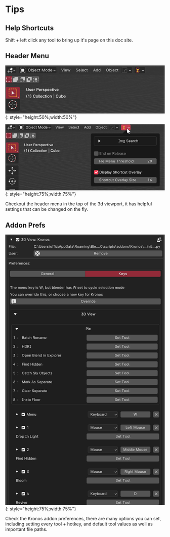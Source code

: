<h1> Tips </h1>

## Help Shortcuts

Shift + left click any tool to bring up it's page on this doc site.

## Header Menu

![Alt Text](images/header_shut.png){: style="height:50%;width:50%"}

![Alt Text](images/header_open.png){: style="height:75%;width:75%"}

Checkout the header menu in the top of the 3d viewport, it has helpful settings that can be changed on the fly.

## Addon Prefs

![Alt Text](images/prefs.png){: style="height:75%;width:75%"}

Check the Kronos addon preferences, there are many options you can set, including setting every tool + hotkey,
and default tool values as well as important file paths.

